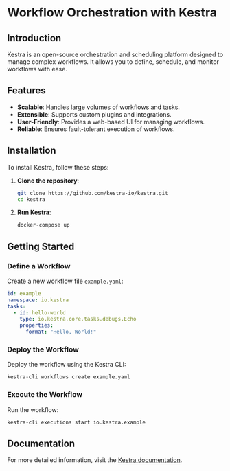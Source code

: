 # Workflow Orchestration with Kestra

## Introduction
Kestra is an open-source orchestration and scheduling platform designed to manage complex workflows. It allows you to define, schedule, and monitor workflows with ease.

## Features
- **Scalable**: Handles large volumes of workflows and tasks.
- **Extensible**: Supports custom plugins and integrations.
- **User-Friendly**: Provides a web-based UI for managing workflows.
- **Reliable**: Ensures fault-tolerant execution of workflows.

## Installation
To install Kestra, follow these steps:

1. **Clone the repository**:
    ```bash
    git clone https://github.com/kestra-io/kestra.git
    cd kestra
    ```

2. **Run Kestra**:
    ```bash
    docker-compose up
    ```

## Getting Started
### Define a Workflow
Create a new workflow file `example.yaml`:
```yaml
id: example
namespace: io.kestra
tasks:
  - id: hello-world
    type: io.kestra.core.tasks.debugs.Echo
    properties:
      format: "Hello, World!"
```

### Deploy the Workflow
Deploy the workflow using the Kestra CLI:
```bash
kestra-cli workflows create example.yaml
```

### Execute the Workflow
Run the workflow:
```bash
kestra-cli executions start io.kestra.example
```

## Documentation
For more detailed information, visit the [Kestra documentation](https://kestra.io/docs/).

